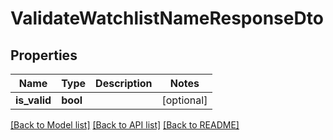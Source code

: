 # ValidateWatchlistNameResponseDto

## Properties
Name | Type | Description | Notes
------------ | ------------- | ------------- | -------------
**is_valid** | **bool** |  | [optional] 

[[Back to Model list]](../README.md#documentation-for-models) [[Back to API list]](../README.md#documentation-for-api-endpoints) [[Back to README]](../README.md)

